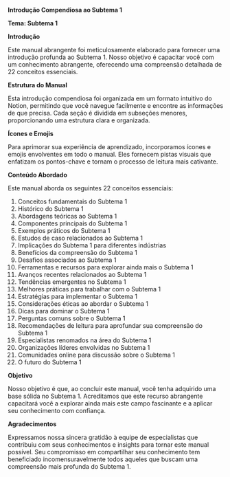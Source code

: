 **Introdução Compendiosa ao Subtema 1**

**Tema: Subtema 1**

**Introdução**

Este manual abrangente foi meticulosamente elaborado para fornecer uma introdução profunda ao Subtema 1. Nosso objetivo é capacitar você com um conhecimento abrangente, oferecendo uma compreensão detalhada de 22 conceitos essenciais.

**Estrutura do Manual**

Esta introdução compendiosa foi organizada em um formato intuitivo do Notion, permitindo que você navegue facilmente e encontre as informações de que precisa. Cada seção é dividida em subseções menores, proporcionando uma estrutura clara e organizada.

**Ícones e Emojis**

Para aprimorar sua experiência de aprendizado, incorporamos ícones e emojis envolventes em todo o manual. Eles fornecem pistas visuais que enfatizam os pontos-chave e tornam o processo de leitura mais cativante.

**Conteúdo Abordado**

Este manual aborda os seguintes 22 conceitos essenciais:

1. Conceitos fundamentais do Subtema 1
2. Histórico do Subtema 1
3. Abordagens teóricas ao Subtema 1
4. Componentes principais do Subtema 1
5. Exemplos práticos do Subtema 1
6. Estudos de caso relacionados ao Subtema 1
7. Implicações do Subtema 1 para diferentes indústrias
8. Benefícios da compreensão do Subtema 1
9. Desafios associados ao Subtema 1
10. Ferramentas e recursos para explorar ainda mais o Subtema 1
11. Avanços recentes relacionados ao Subtema 1
12. Tendências emergentes no Subtema 1
13. Melhores práticas para trabalhar com o Subtema 1
14. Estratégias para implementar o Subtema 1
15. Considerações éticas ao abordar o Subtema 1
16. Dicas para dominar o Subtema 1
17. Perguntas comuns sobre o Subtema 1
18. Recomendações de leitura para aprofundar sua compreensão do Subtema 1
19. Especialistas renomados na área do Subtema 1
20. Organizações líderes envolvidas no Subtema 1
21. Comunidades online para discussão sobre o Subtema 1
22. O futuro do Subtema 1

**Objetivo**

Nosso objetivo é que, ao concluir este manual, você tenha adquirido uma base sólida no Subtema 1. Acreditamos que este recurso abrangente capacitará você a explorar ainda mais este campo fascinante e a aplicar seu conhecimento com confiança.

**Agradecimentos**

Expressamos nossa sincera gratidão à equipe de especialistas que contribuiu com seus conhecimentos e insights para tornar este manual possível. Seu compromisso em compartilhar seu conhecimento tem beneficiado incomensuravelmente todos aqueles que buscam uma compreensão mais profunda do Subtema 1.